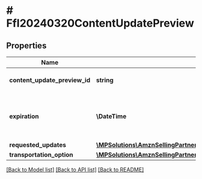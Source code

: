# # FfI20240320ContentUpdatePreview

## Properties

Name | Type | Description | Notes
------------ | ------------- | ------------- | -------------
**content_update_preview_id** | **string** | Identifier of a content update preview. |
**expiration** | **\DateTime** | The time at which the content update expires. In [ISO 8601](https://developer-docs.amazon.com/sp-api/docs/iso-8601) datetime format with pattern &#x60;yyyy-MM-ddTHH:mm:ss.sssZ&#x60;. |
**requested_updates** | [**\MPSolutions\AmznSellingPartnerApi\Models\FulfillmentInbound20240320\FfI20240320RequestedUpdates**](FfI20240320RequestedUpdates.md) |  |
**transportation_option** | [**\MPSolutions\AmznSellingPartnerApi\Models\FulfillmentInbound20240320\FfI20240320TransportationOption**](FfI20240320TransportationOption.md) |  |

[[Back to Model list]](../../README.md#models) [[Back to API list]](../../README.md#endpoints) [[Back to README]](../../README.md)
